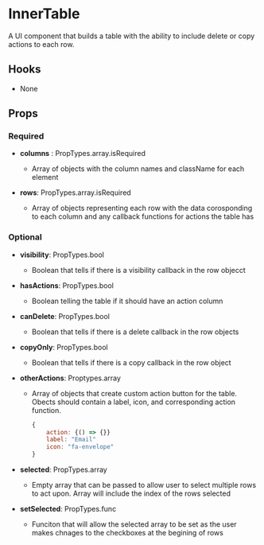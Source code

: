 # InnerTable

A UI component that builds a table with the ability to include delete or copy actions to each row.

## Hooks

-   None

## Props

### Required

-   **columns** : PropTypes.array.isRequired

    -   Array of objects with the column names and className for each element

-   **rows**: PropTypes.array.isRequired

    -   Array of objects representing each row with the data corosponding to each column and any callback functions for actions the table has

### Optional

-   **visibility**: PropTypes.bool

    -   Boolean that tells if there is a visibility callback in the row objecct

-   **hasActions**: PropTypes.bool

    -   Boolean telling the table if it should have an action column

-   **canDelete**: PropTypes.bool

    -   Boolean that tells if there is a delete callback in the row objects

-   **copyOnly**: PropTypes.bool

    -   Boolean that tells if there is a copy callback in the row object

- **otherActions**: Proptypes.array

    - Array of objects that create custom action button for the table. Obects should contain a label, icon, and corresponding action function.
        ```jsx
        {
            action: {() => {}}
            label: "Email"
            icon: "fa-envelope"
        }
        ```

-   **selected**: PropTypes.array

    -   Empty array that can be passed to allow user to select multiple rows to act upon. Array will include the index of the rows selected

-   **setSelected**: PropTypes.func

    -   Funciton that will allow the selected array to be set as the user makes chnages to the checkboxes at the begining of rows